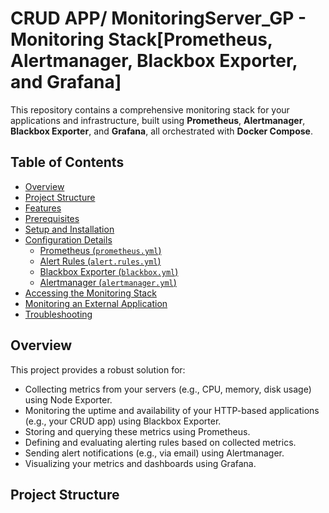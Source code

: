 # CRUD APP/ MonitoringServer_GP - Monitoring Stack[Prometheus, Alertmanager, Blackbox Exporter, and Grafana]

This repository contains a comprehensive monitoring stack for your applications and infrastructure, built using **Prometheus**, **Alertmanager**, **Blackbox Exporter**, and **Grafana**, all orchestrated with **Docker Compose**.

## Table of Contents

- [Overview](#overview)
- [Project Structure](#project-structure)
- [Features](#features)
- [Prerequisites](#prerequisites)
- [Setup and Installation](#setup-and-installation)
- [Configuration Details](#configuration-details)
  - [Prometheus (`prometheus.yml`)](#prometheus-prometheusyml)
  - [Alert Rules (`alert.rules.yml`)](#alert-rules-alertrulesyml)
  - [Blackbox Exporter (`blackbox.yml`)](#blackbox-exporter-blackboxyml)
  - [Alertmanager (`alertmanager.yml`)](#alertmanager-alertmanageryml)
- [Accessing the Monitoring Stack](#accessing-the-monitoring-stack)
- [Monitoring an External Application](#monitoring-an-external-application)
- [Troubleshooting](#troubleshooting)

## Overview

This project provides a robust solution for:
- Collecting metrics from your servers (e.g., CPU, memory, disk usage) using Node Exporter.
- Monitoring the uptime and availability of your HTTP-based applications (e.g., your CRUD app) using Blackbox Exporter.
- Storing and querying these metrics using Prometheus.
- Defining and evaluating alerting rules based on collected metrics.
- Sending alert notifications (e.g., via email) using Alertmanager.
- Visualizing your metrics and dashboards using Grafana.

## Project Structure
